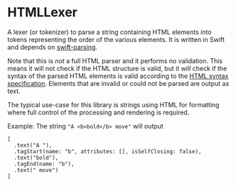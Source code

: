 # HTMLLexer

A lexer (or tokenizer) to parse a string containing HTML elements into tokens representing the order of the various elements. It is written in Swift and depends on [swift-parsing](https://github.com/pointfreeco/swift-parsing).

Note that this is _not_ a full HTML parser and it performs no validation. This means it will not check if the HTML structure is valid, but it _will_ check if the syntax of the parsed HTML elements is valid according to the [HTML syntax specification](https://html.spec.whatwg.org/multipage/syntax.html). Elements that are invalid or could not be parsed are output as text.

The typical use-case for this library is strings using HTML for formatting where full control of the processing and rendering is required.

Example: The string `"A <b>bold</b> move"` will output
```
[
  .text("A "),
  .tagStart(name: "b", attributes: [], isSelfClosing: false),
  .text("bold"),
  .tagEnd(name: "b"),
  .text(" move")
]
```
